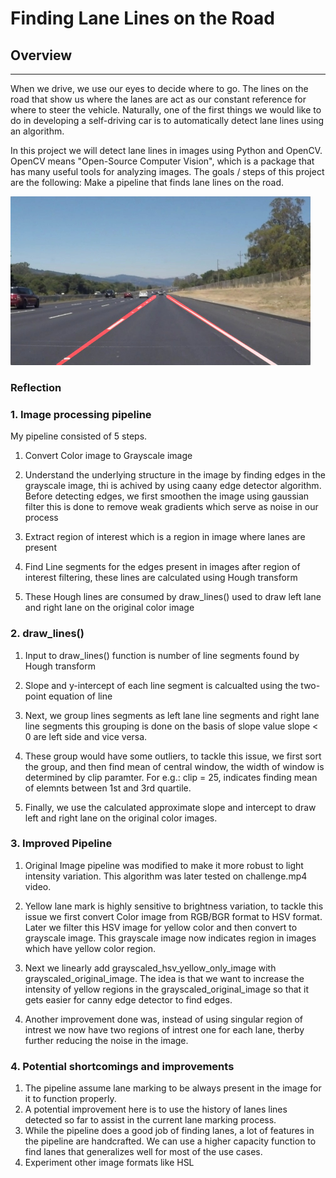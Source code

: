 # **Finding Lane Lines on the Road** 

## Overview
---

When we drive, we use our eyes to decide where to go. The lines on the road that show us where the lanes are act as our constant reference for where to steer the vehicle. Naturally, one of the first things we would like to do in developing a self-driving car is to automatically detect lane lines using an algorithm.

In this project we will detect lane lines in images using Python and OpenCV. OpenCV means "Open-Source Computer Vision", which is a package that has many useful tools for analyzing images. The goals / steps of this project are the following: Make a pipeline that finds lane lines on the road.

<img src="examples/laneLines_thirdPass.jpg" width="480" alt="Combined Image" />

### Reflection

### 1. Image processing pipeline

My pipeline consisted of 5 steps.

1. Convert Color image to Grayscale image

2. Understand the underlying structure in the image by finding edges in the grayscale image, thi is achived by using caany edge detector algorithm. Before detecting edges, we first smoothen the image using gaussian filter this is done to remove weak gradients which serve as noise in our process

3. Extract region of interest which is a region in image where lanes are present

4. Find Line segments for the edges present in images after region of interest filtering, these lines are calculated using Hough transform

5. These Hough lines are consumed by draw_lines() used to draw left lane and right lane on the original color image

### 2. draw_lines()

1. Input to draw_lines() function is number of line segments found by Hough transform

2. Slope and y-intercept of each line segment is calcualted using the two-point equation of line

3. Next, we group lines segments as left lane line segments and right lane line segments this grouping is done on the basis of slope value slope < 0 are left side and vice versa. 

4. These group would have some outliers, to tackle this issue, we first sort the group, and then find mean of central window, the width of window is determined by clip paramter. For e.g.: clip = 25, indicates finding mean of elemnts between 1st and 3rd quartile. 

5. Finally, we use the calculated approximate slope and intercept to draw left and right lane on the original color images.

### 3. Improved Pipeline

1. Original Image pipeline was modified to make it more robust to light intensity variation. This algorithm was later tested on challenge.mp4 video.

2. Yellow lane mark is highly sensitive to brightness variation, to tackle this issue we first convert Color image from RGB/BGR format to HSV format. Later we filter this HSV image for yellow color and then convert to grayscale image. This grayscale image now indicates region in images which have yellow color region.

3. Next we linearly add grayscaled_hsv_yellow_only_image with grayscaled_original_image. The idea is that we want to increase the intensity of yellow regions in the grayscaled_original_image so that it gets easier for canny edge detector to find edges.

4. Another improvement done was, instead of using singular region of intrest we now have two regions of intrest one for each lane, therby further reducing the noise in the image.

### 4. Potential shortcomings and improvements

1. The pipeline assume lane marking to be always present in the image for it to function properly.
2. A potential improvement here is to use the history of lanes lines detected so far to assist in the current lane marking process.  
3. While the pipeline does a good job of finding lanes, a lot of features in the pipeline are handcrafted. We can use a higher capacity function to find lanes that generalizes well for most of the use cases.
4. Experiment other image formats like HSL
